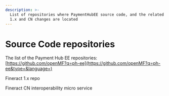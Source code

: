 ```yaml
---
description: >-
  List of repositories where PaymentHubEE source code, and the related Fineract
  1.x and CN changes are located
---
```


# Source Code repositories

The list of the Payment Hub EE repositories:  
[https://github.com/openMF?q=ph-ee](https://github.com/openMF?q=ph-ee&type=&language=)

Fineract 1.x repo

Fineract CN interoperability micro service





